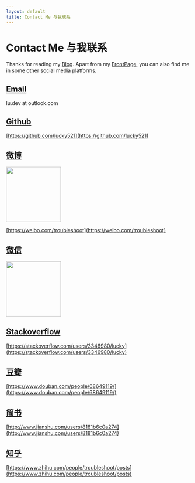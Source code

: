 ```yaml
---
layout: default
title: Contact Me 与我联系
---
```


# Contact Me 与我联系

Thanks for reading my [Blog](https://lucky521.github.io/blog/). Apart from my [FrontPage](https://lucky521.github.io/), you can also find me in some other social media platforms.


## [Email](mailto:lu.dev@outlook.com)

lu.dev at outlook.com


## [Github](https://github.com/lucky521)

[https://github.com/lucky521](https://github.com/lucky521)


## [微博](https://weibo.com/troubleshoot)  

<img src="https://lucky521.github.io/img/weibo.png" width="150">

[https://weibo.com/troubleshoot](https://weibo.com/troubleshoot) 

## [微信](https://lucky521.github.io/img/wechat-qrcode.jpg)

<img src="https://lucky521.github.io/img/wechat-qrcode.jpg" width="150">

## [Stackoverflow](https://stackoverflow.com/users/3346980/lucky)

[https://stackoverflow.com/users/3346980/lucky](https://stackoverflow.com/users/3346980/lucky)


## [豆瓣](https://www.douban.com/people/68649119/)

[https://www.douban.com/people/68649119/](https://www.douban.com/people/68649119/)

## [简书](http://www.jianshu.com/users/8181b6c0a274)

[http://www.jianshu.com/users/8181b6c0a274](http://www.jianshu.com/users/8181b6c0a274)

## [知乎](https://www.zhihu.com/people/troubleshoot/posts)

[https://www.zhihu.com/people/troubleshoot/posts](https://www.zhihu.com/people/troubleshoot/posts)

